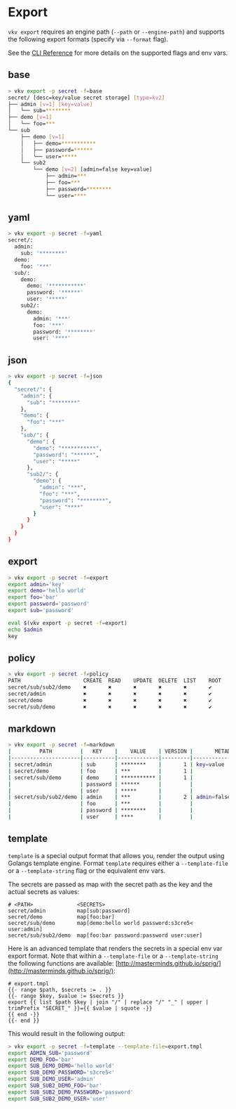 # Export
`vkv export` requires an engine path (`--path` or `--engine-path`) and supports the following export formats (specify via `--format` flag). 

See the [CLI Reference](https://falcosuessgott.github.io/vkv/cmd/vkv_export/) for more details on the supported flags and env vars.

## base
```bash
> vkv export -p secret -f=base               
secret/ [desc=key/value secret storage] [type=kv2]
├── admin [v=1] [key=value]
│   └── sub=********
├── demo [v=1]
│   └── foo=***
└── sub
    ├── demo [v=1]
    │   ├── demo=***********
    │   ├── password=******
    │   └── user=*****
    └── sub2
        └── demo [v=2] [admin=false key=value]
            ├── admin=***
            ├── foo=***
            ├── password=********
            └── user=****
```

## yaml
```bash
> vkv export -p secret -f=yaml                       
secret/:
  admin:
    sub: '********'
  demo:
    foo: '***'
  sub/:
    demo:
      demo: '***********'
      password: '******'
      user: '*****'
    sub2/:
      demo:
        admin: '***'
        foo: '***'
        password: '********'
        user: '****'
```

## json
```bash
> vkv export -p secret -f=json
{
  "secret/": {
    "admin": {
      "sub": "********"
    },
    "demo": {
      "foo": "***"
    },
    "sub/": {
      "demo": {
        "demo": "***********",
        "password": "******",
        "user": "*****"
      },
      "sub2/": {
        "demo": {
          "admin": "***",
          "foo": "***",
          "password": "********",
          "user": "****"
        }
      }
    }
  }
}
```

## export
```bash
> vkv export -p secret -f=export
export admin='key'
export demo='hello world'
export foo='bar'
export password='password'
export sub='password'

eval $(vkv export -p secret -f=export)
echo $admin
key
```

## policy
```bash
> vkv export -p secret -f=policy 
PATH                    CREATE  READ    UPDATE  DELETE  LIST    ROOT
secret/sub/sub2/demo    ✖       ✖       ✖       ✖       ✖       ✔
secret/admin            ✖       ✖       ✖       ✖       ✖       ✔
secret/demo             ✖       ✖       ✖       ✖       ✖       ✔
secret/sub/demo         ✖       ✖       ✖       ✖       ✖       ✔
```

## markdown
```bash
> vkv export -p secret -f=markdown      
|         PATH         |   KEY    |    VALUE    | VERSION |       METADATA        |
|----------------------|----------|-------------|---------|-----------------------|
| secret/admin         | sub      | ********    |       1 | key=value             |
| secret/demo          | foo      | ***         |       1 |                       |
| secret/sub/demo      | demo     | *********** |       1 |                       |
|                      | password | ******      |         |                       |
|                      | user     | *****       |         |                       |
| secret/sub/sub2/demo | admin    | ***         |       2 | admin=false key=value |
|                      | foo      | ***         |         |                       |
|                      | password | ********    |         |                       |
|                      | user     | ****        |         |                       |
```

## template
`template` is a special output format that allows you, render the output using Golangs template engine. Format `template` requires either a `--template-file` or a `--template-string` flag or the equivalent env vars. 

The secrets are passed as map with the secret path as the key and the actual secrets as values:

```
# <PATH>              <SECRETS>
secret/admin          map[sub:password]
secret/demo           map[foo:bar]
secret/sub/demo       map[demo:hello world password:s3cre5< user:admin]
secret/sub/sub2/demo  map[foo:bar password:password user:user]
```

Here is an advanced template that renders the secrets in a special env var export format. Note that within a `--template-file` or a `--template-string` the following functions are available: [http://masterminds.github.io/sprig/](http://masterminds.github.io/sprig/):

```jinja
# export.tmpl
{{- range $path, $secrets := . }}
{{- range $key, $value := $secrets }}
export {{ list $path $key | join "/" | replace "/" "_" | upper | trimPrefix "SECRET_" }}={{ $value | squote -}}
{{ end -}}
{{- end }}
```

This would result in the following output:

```bash
> vkv export -p secret -f=template --template-file=export.tmpl
export ADMIN_SUB='password'
export DEMO_FOO='bar'
export SUB_DEMO_DEMO='hello world'
export SUB_DEMO_PASSWORD='s3cre5<'
export SUB_DEMO_USER='admin'
export SUB_SUB2_DEMO_FOO='bar'
export SUB_SUB2_DEMO_PASSWORD='password'
export SUB_SUB2_DEMO_USER='user'
```